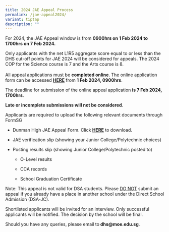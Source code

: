 ```yaml
---
title: 2024 JAE Appeal Process
permalink: /jae-appeal2024/
variant: tiptap
description: ""
---
```

<p>For 2024, the JAE Appeal window is from&nbsp;<strong>0900hrs on 1&nbsp;Feb 2024 to 1700hrs on 7 Feb 2024. &nbsp;</strong>
</p>
<p>Only applicants with the net L1R5 aggregate score equal to or less than
the DHS cut-off points for JAE 2024 will be considered for appeals. The
2024 COP for the Science course is 7 and the Arts course is 8.&nbsp;
<br>
<br>All appeal applications&nbsp;must be&nbsp;<strong>completed&nbsp;online</strong>.
The online application form can be accessed <strong><a href="https://go.gov.sg/dhsjaeappeal2024" rel="noopener noreferrer nofollow" target="_blank">HERE</a></strong> from <strong>1 Feb 2024, 0900hrs</strong>.&nbsp;</p>
<p>The deadline for submission of the&nbsp;online appeal application&nbsp;<strong>is&nbsp;7 Feb 2024, 1700hrs</strong>.
&nbsp;</p>
<p><strong>Late or incomplete submissions will not be considered</strong>.</p>
<p>Applicants are required to&nbsp;upload&nbsp;the following relevant documents
through FormSG</p>
<ul data-tight="true" class="tight">
<li>
<p>Dunman High JAE Appeal Form. Click <strong><a href="/files/2024_DHS_JAE_Appeal_Form.pdf" rel="noopener noreferrer nofollow" target="_blank">HERE</a></strong> to
download.</p>
</li>
<li>
<p>JAE verification slip (showing your Junior College/Polytechnic choices)</p>
</li>
<li>
<p>Posting results slip (showing Junior College/Polytechnic posted to)</p>
<ul data-tight="true" class="tight">
<li>
<p>O-Level results</p>
</li>
<li>
<p>CCA records</p>
</li>
<li>
<p>School Graduation Certificate</p>
</li>
</ul>
</li>
</ul>
<p></p>
<p>Note: This appeal is not valid for DSA students. Please <u>DO NOT</u> submit
an appeal if you already have a place in another school under the Direct
School Admission (DSA-JC).&nbsp;</p>
<p>Shortlisted applicants will be invited for an interview.&nbsp;Only successful
applicants will be notified. The decision by the school will be final.
&nbsp;</p>
<p>Should you have any queries, please email to<strong>&nbsp;<a rel="noopener noreferrer nofollow" target="_blank">dhs@moe.edu.sg</a></strong>.</p>
<p>&nbsp;</p>